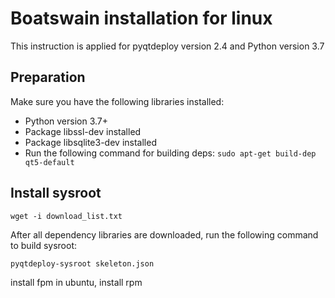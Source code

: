 # Boatswain installation for linux
This instruction is applied for pyqtdeploy version 2.4 and Python version 3.7
## Preparation
Make sure you have the following libraries installed:
+ Python version 3.7+
+ Package libssl-dev installed
+ Package libsqlite3-dev installed
+ Run the following command for building deps: `sudo apt-get build-dep qt5-default`
## Install sysroot
`wget -i download_list.txt`

After all dependency libraries are downloaded, run the following command to build sysroot:

`pyqtdeploy-sysroot skeleton.json` 


install fpm
in ubuntu, install rpm